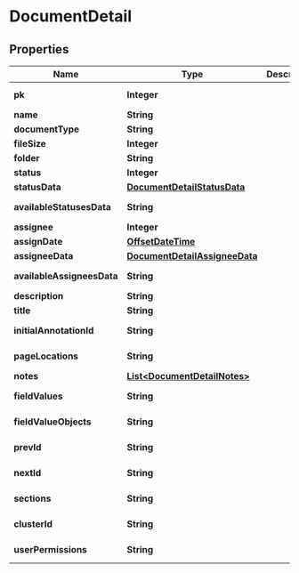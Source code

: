 

# DocumentDetail

## Properties

Name | Type | Description | Notes
------------ | ------------- | ------------- | -------------
**pk** | **Integer** |  |  [optional] [readonly]
**name** | **String** |  |  [optional]
**documentType** | **String** |  |  [optional]
**fileSize** | **Integer** |  |  [optional]
**folder** | **String** |  |  [optional]
**status** | **Integer** |  |  [optional]
**statusData** | [**DocumentDetailStatusData**](DocumentDetailStatusData.md) |  | 
**availableStatusesData** | **String** |  |  [optional] [readonly]
**assignee** | **Integer** |  |  [optional]
**assignDate** | [**OffsetDateTime**](OffsetDateTime.md) |  |  [optional]
**assigneeData** | [**DocumentDetailAssigneeData**](DocumentDetailAssigneeData.md) |  | 
**availableAssigneesData** | **String** |  |  [optional] [readonly]
**description** | **String** |  |  [optional]
**title** | **String** |  |  [optional]
**initialAnnotationId** | **String** |  |  [optional] [readonly]
**pageLocations** | **String** |  |  [optional] [readonly]
**notes** | [**List&lt;DocumentDetailNotes&gt;**](DocumentDetailNotes.md) |  | 
**fieldValues** | **String** |  |  [optional] [readonly]
**fieldValueObjects** | **String** |  |  [optional] [readonly]
**prevId** | **String** |  |  [optional] [readonly]
**nextId** | **String** |  |  [optional] [readonly]
**sections** | **String** |  |  [optional] [readonly]
**clusterId** | **String** |  |  [optional] [readonly]
**userPermissions** | **String** |  |  [optional] [readonly]



